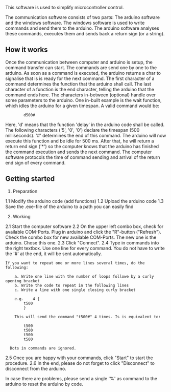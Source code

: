 This software is used to simplify microcontroller control.

The communication software consists of two parts: The arduino software and the windows software. The windows software is used to write commands and send them to the arduino. The arduino software analyses these commands, executes them and sends back a return sign (or a string).


How it works
-----------------

Once the communication between computer and arduino is setup, the command transfer can start. The commands are send one by one to the arduino. As soon as a command is executed, the arduino returns a char to signalise that is is ready for the next command.
The first character of a command determines the function that the arduino shall call. The last character of a function is the end character, telling the arduino that the command ends here. The characters in-between (optional) handle over some parameters to the arduino.
One in-built example is the wait function, which idles the arduino for a given timespan. A valid command would be:

			d500#

Here, 'd' means that the function 'delay' in the arduino code shall be called. The following characters ('5', '0', '0') declare the timespan (500 milliseconds). '#' determines the end of this command.
The arduino will now execute this function and be idle for 500 ms. After that, he will return a return end sign ('*') so the computer knows that the arduino has finished the command execution and sends the next command.
The computer software protocols the time of command sending and arrival of the return end sign of every command.



Getting started
-------------------

1. Preparation

1.1 Modify the arduino code (add functions)
1.2 Upload the arduino code
1.3 Save the .exe-file of the arduino to a path you can easily find



2. Working

2.1 Start the computer software
2.2 On the upper left combo box, check for available COM-Ports. Plug in arduino and click the "R"-button ("Refresh"). Check the combo box for new available COM-Ports. The new one is the arduino. Chose this one.
2.3 Click "Connect".
2.4 Type in commands into the right textbox. Use one line for every command. You do not have to write the '#' at the end, it will be sent automatically.

	If you want to repeat one or more lines several times, do the following:

		a. Write one line with the number of loops followe by a curly opening bracket
		b. Write the code to repeat in the following lines
		c. Write a line with one single closing curly bracket

		e.g.	4 {
			t500
			}

		This will send the command "t500#" 4 times. Is is equivalent to:

			t500
			t500
			t500
			t500

      Dots in commands are ignored.
      
2.5 Once you are happy with your commands, click "Start" to start the procedure.
2.6 In the end, please do not forget to click "Disconnect" to disconnect from the arduino.

In case there are problems, please send a single '%' as command to the arduino to reset the arduino by code.
	
